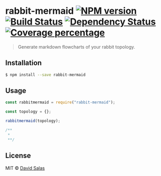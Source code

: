 # rabbit-mermaid [![NPM version][npm-image]][npm-url] [![Build Status][travis-image]][travis-url] [![Dependency Status][daviddm-image]][daviddm-url] [![Coverage percentage][coveralls-image]][coveralls-url]

> Generate markdown flowcharts of your rabbit topology.

## Installation

```sh
$ npm install --save rabbit-mermaid
```

## Usage

```js
const rabbitmermaid = require("rabbit-mermaid");

const topology = {};

rabbitmermaid(topology);

/**
 *
 **/
```

## License

MIT © [David Salas]()

[npm-image]: https://badge.fury.io/js/rabbit-mermaid.svg
[npm-url]: https://npmjs.org/package/rabbit-mermaid
[travis-image]: https://travis-ci.org/davidlivingrooms/rabbit-mermaid.svg?branch=master
[travis-url]: https://travis-ci.org/davidlivingrooms/rabbit-mermaid
[daviddm-image]: https://david-dm.org/davidlivingrooms/rabbit-mermaid.svg?theme=shields.io
[daviddm-url]: https://david-dm.org/davidlivingrooms/rabbit-mermaid
[coveralls-image]: https://coveralls.io/repos/davidlivingrooms/rabbit-mermaid/badge.svg
[coveralls-url]: https://coveralls.io/r/davidlivingrooms/rabbit-mermaid
